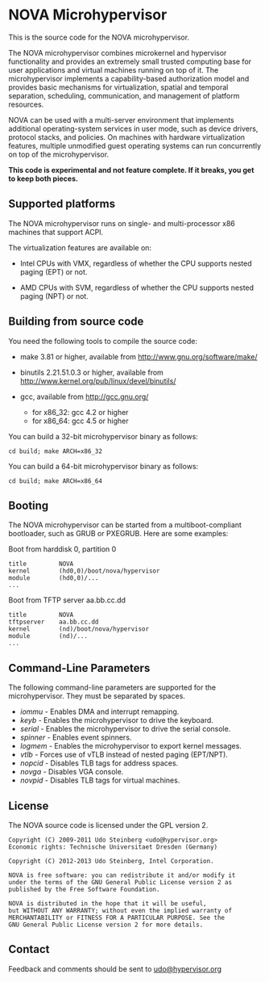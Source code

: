 NOVA Microhypervisor
====================

This is the source code for the NOVA microhypervisor.

The NOVA microhypervisor combines microkernel and hypervisor functionality
and provides an extremely small trusted computing base for user applications
and virtual machines running on top of it. The microhypervisor implements a
capability-based authorization model and provides basic mechanisms for
virtualization, spatial and temporal separation, scheduling, communication,
and management of platform resources.

NOVA can be used with a multi-server environment that implements additional
operating-system services in user mode, such as device drivers, protocol
stacks, and policies. On machines with hardware virtualization features,
multiple unmodified guest operating systems can run concurrently on top of
the microhypervisor.

**This code is experimental and not feature complete. If it breaks, you get
  to keep both pieces.**


Supported platforms
-------------------

The NOVA microhypervisor runs on single- and multi-processor x86 machines
that support ACPI.

The virtualization features are available on:

- Intel CPUs with VMX,
  regardless of whether the CPU supports nested paging (EPT) or not.

- AMD CPUs with SVM,
  regardless of whether the CPU supports nested paging (NPT) or not.


Building from source code
-------------------------

You need the following tools to compile the source code:

- make 3.81 or higher,
  available from http://www.gnu.org/software/make/

- binutils 2.21.51.0.3 or higher,
  available from http://www.kernel.org/pub/linux/devel/binutils/

- gcc, available from http://gcc.gnu.org/
  - for x86_32: gcc 4.2 or higher
  - for x86_64: gcc 4.5 or higher


You can build a 32-bit microhypervisor binary as follows:

    cd build; make ARCH=x86_32

You can build a 64-bit microhypervisor binary as follows:

    cd build; make ARCH=x86_64


Booting
-------

The NOVA microhypervisor can be started from a multiboot-compliant
bootloader, such as GRUB or PXEGRUB. Here are some examples:

Boot from harddisk 0, partition 0

    title         NOVA
    kernel        (hd0,0)/boot/nova/hypervisor
    module        (hd0,0)/...
    ...

Boot from TFTP server aa.bb.cc.dd

    title         NOVA
    tftpserver    aa.bb.cc.dd
    kernel        (nd)/boot/nova/hypervisor
    module        (nd)/...
    ...


Command-Line Parameters
-----------------------

The following command-line parameters are supported for the microhypervisor.
They must be separated by spaces.

- *iommu*	- Enables DMA and interrupt remapping.
- *keyb*	- Enables the microhypervisor to drive the keyboard.
- *serial*	- Enables the microhypervisor to drive the serial console.
- *spinner*	- Enables event spinners.
- *logmem*	- Enables the microhypervisor to export kernel messages.
- *vtlb*	- Forces use of vTLB instead of nested paging (EPT/NPT).
- *nopcid*	- Disables TLB tags for address spaces.
- *novga*  	- Disables VGA console.
- *novpid* 	- Disables TLB tags for virtual machines.


License
-------

The NOVA source code is licensed under the GPL version 2.

```
Copyright (C) 2009-2011 Udo Steinberg <udo@hypervisor.org>
Economic rights: Technische Universitaet Dresden (Germany)

Copyright (C) 2012-2013 Udo Steinberg, Intel Corporation.

NOVA is free software: you can redistribute it and/or modify it
under the terms of the GNU General Public License version 2 as
published by the Free Software Foundation.

NOVA is distributed in the hope that it will be useful,
but WITHOUT ANY WARRANTY; without even the implied warranty of
MERCHANTABILITY or FITNESS FOR A PARTICULAR PURPOSE. See the
GNU General Public License version 2 for more details.
```


Contact
-------

Feedback and comments should be sent to udo@hypervisor.org
